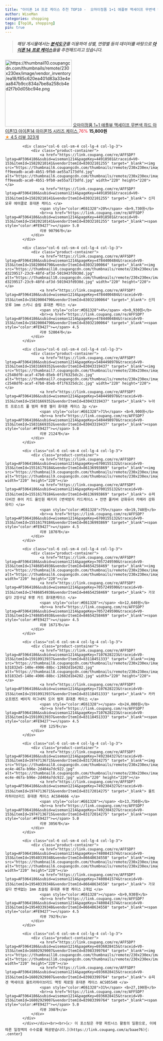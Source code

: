 ```yaml
---
title: "아이폰 14 프로 케이스 추천 TOP10 -  오마이정품 1+1 애플뷰 맥세이프 무변색 하드 아이폰13 아이폰14 아이폰15 시리즈 케이스 "
author: WiseMan
categories: shopping
tags: [Top10, shopping]
pin: true
---
```


> ##### 해당 게시물에서는 [**분석도구**](https://itemscout.io/)를 이용하여 **성별**, **연령별** 등의 데이터를 바탕으로 [**아이폰 14 프로 케이스**](https://link.coupang.com/a/baae76)들을 추천해드리고 있습니다.
<div class="container"><div class="row">
            <div class="col-6 col-sm-4 col-lg-4 col-lg-3">
                <div class="product-container">
                    <a href="https://link.coupang.com/re/AFFSDP?lptag=AF5964186&subid=wiseman1214&pageKey=7646401003&traceid=V0-153&itemId=20725159017&vendorItemId=87795879119" target="_blank"><img src="https://thumbnail10.coupangcdn.com/thumbnails/remote/230x230ex/image/vendor_inventory/ea18/f85c620ea401d83a33e4eaa847b9cc834a7be8a258cb4ed2f7b0d05bc94e.png" alt="https://thumbnail10.coupangcdn.com/thumbnails/remote/230x230ex/image/vendor_inventory/ea18/f85c620ea401d83a33e4eaa847b9cc834a7be8a258cb4ed2f7b0d05bc94e.png" width="220" height="220"></a>
                    <a href="https://link.coupang.com/re/AFFSDP?lptag=AF5964186&subid=wiseman1214&pageKey=7646401003&traceid=V0-153&itemId=20725159017&vendorItemId=87795879119" target="_blank"> 오마이정품 1+1 애플뷰 맥세이프 무변색 하드 아이폰13 아이폰14 아이폰15 시리즈 케이스 </a>
                    <span style="color:#E61328">76%</span> <b>15,800원</b>
                    <br><a href="https://link.coupang.com/re/AFFSDP?lptag=AF5964186&subid=wiseman1214&pageKey=7646401003&traceid=V0-153&itemId=20725159017&vendorItemId=87795879119" target="_blank"><span style="color:#FE9427">★</span> 4.5
                    리뷰 323개</a>
                </div>
            </div>
            
            <div class="col-6 col-sm-4 col-lg-4 col-lg-3">
                <div class="product-container">
                    <a href="https://link.coupang.com/re/AFFSDP?lptag=AF5964186&subid=wiseman1214&pageKey=44918501&traceid=V0-153&itemId=15820210141&vendorItemId=83032101255" target="_blank"><img src="https://thumbnail6.coupangcdn.com/thumbnails/remote/230x230ex/image/retail/images/506121363527956-ff9eeadb-aca0-4b51-9fb0-ae55a7173dfd.jpg" alt="https://thumbnail6.coupangcdn.com/thumbnails/remote/230x230ex/image/retail/images/506121363527956-ff9eeadb-aca0-4b51-9fb0-ae55a7173dfd.jpg" width="220" height="220"></a>
                    <a href="https://link.coupang.com/re/AFFSDP?lptag=AF5964186&subid=wiseman1214&pageKey=44918501&traceid=V0-153&itemId=15820210141&vendorItemId=83032101255" target="_blank"> 신지모루 에어클로 휴대폰 케이스 </a>
                    <span style="color:#E61328">20%</span> <b>9,730원</b>
                    <br><a href="https://link.coupang.com/re/AFFSDP?lptag=AF5964186&subid=wiseman1214&pageKey=44918501&traceid=V0-153&itemId=15820210141&vendorItemId=83032101255" target="_blank"><span style="color:#FE9427">★</span> 5.0
                    리뷰 90796개</a>
                </div>
            </div>
            
            <div class="col-6 col-sm-4 col-lg-4 col-lg-3">
                <div class="product-container">
                    <a href="https://link.coupang.com/re/AFFSDP?lptag=AF5964186&subid=wiseman1214&pageKey=4784400484&traceid=V0-153&itemId=15820004790&vendorItemId=83032100064" target="_blank"><img src="https://thumbnail10.coupangcdn.com/thumbnails/remote/230x230ex/image/retail/images/104076631424761-d3239517-23c9-48fd-af3d-501943fd930d.jpg" alt="https://thumbnail10.coupangcdn.com/thumbnails/remote/230x230ex/image/retail/images/104076631424761-d3239517-23c9-48fd-af3d-501943fd930d.jpg" width="220" height="220"></a>
                    <a href="https://link.coupang.com/re/AFFSDP?lptag=AF5964186&subid=wiseman1214&pageKey=4784400484&traceid=V0-153&itemId=15820004790&vendorItemId=83032100064" target="_blank"> 신지모루 1mm 스키니 슬림 휴대폰 케이스 </a>
                    <span style="color:#E61328">4%</span> <b>9,930원</b>
                    <br><a href="https://link.coupang.com/re/AFFSDP?lptag=AF5964186&subid=wiseman1214&pageKey=4784400484&traceid=V0-153&itemId=15820004790&vendorItemId=83032100064" target="_blank"><span style="color:#FE9427">★</span> 4.5
                    리뷰 52004개</a>
                </div>
            </div>
            
            <div class="col-6 col-sm-4 col-lg-4 col-lg-3">
                <div class="product-container">
                    <a href="https://link.coupang.com/re/AFFSDP?lptag=AF5964186&subid=wiseman1214&pageKey=5484498978&traceid=V0-153&itemId=15831669352&vendorItemId=83043319437" target="_blank"><img src="https://thumbnail7.coupangcdn.com/thumbnails/remote/230x230ex/image/retail/images/3119780571130012-c2548df0-acaf-47b0-85eb-0f1f6325dc2c.jpg" alt="https://thumbnail7.coupangcdn.com/thumbnails/remote/230x230ex/image/retail/images/3119780571130012-c2548df0-acaf-47b0-85eb-0f1f6325dc2c.jpg" width="220" height="220"></a>
                    <a href="https://link.coupang.com/re/AFFSDP?lptag=AF5964186&subid=wiseman1214&pageKey=5484498978&traceid=V0-153&itemId=15831669352&vendorItemId=83043319437" target="_blank"> 누아트 프로스트 풀 범퍼 투명 젤리 휴대폰 케이스 2p </a>
                    <span style="color:#E61328">71%</span> <b>9,900원</b>
                    <br><a href="https://link.coupang.com/re/AFFSDP?lptag=AF5964186&subid=wiseman1214&pageKey=5484498978&traceid=V0-153&itemId=15831669352&vendorItemId=83043319437" target="_blank"><span style="color:#FE9427">★</span> 5.0
                    리뷰 2124개</a>
                </div>
            </div>
            
            <div class="col-6 col-sm-4 col-lg-4 col-lg-3">
                <div class="product-container">
                    <a href="https://link.coupang.com/re/AFFSDP?lptag=AF5964186&subid=wiseman1214&pageKey=6700155132&traceid=V0-153&itemId=15516179184&vendorItemId=86136993869" target="_blank"><img src="https://thumbnail9.coupangcdn.com/thumbnails/remote/230x230ex/image/vendor_inventory/ca08/95ad7f59aac4d429aa7d5de07dc14513647d62d938de5c74a92233934945.jpg" alt="https://thumbnail9.coupangcdn.com/thumbnails/remote/230x230ex/image/vendor_inventory/ca08/95ad7f59aac4d429aa7d5de07dc14513647d62d938de5c74a92233934945.jpg" width="220" height="220"></a>
                    <a href="https://link.coupang.com/re/AFFSDP?lptag=AF5964186&subid=wiseman1214&pageKey=6700155132&traceid=V0-153&itemId=15516179184&vendorItemId=86136993869" target="_blank"> 슈퍼디비전 퓨어 카드 올인원 패키지 (변색방지 카드케이스 + 전면 풀커버 강화유리 카메라 강화유리) </a>
                    <span style="color:#E61328">75%</span> <b>19,740원</b>
                    <br><a href="https://link.coupang.com/re/AFFSDP?lptag=AF5964186&subid=wiseman1214&pageKey=6700155132&traceid=V0-153&itemId=15516179184&vendorItemId=86136993869" target="_blank"><span style="color:#FE9427">★</span> 4.5
                    리뷰 1870개</a>
                </div>
            </div>
            
            <div class="col-6 col-sm-4 col-lg-4 col-lg-3">
                <div class="product-container">
                    <a href="https://link.coupang.com/re/AFFSDP?lptag=AF5964186&subid=wiseman1214&pageKey=7057249590&traceid=V0-153&itemId=17486854938&vendorItemId=84654258469" target="_blank"><img src="https://thumbnail6.coupangcdn.com/thumbnails/remote/230x230ex/image/vendor_inventory/5b90/15d1f13e62e2b0f103c75813d6fb2f6f4c743b8b8df407828b8db8495eea.png" alt="https://thumbnail6.coupangcdn.com/thumbnails/remote/230x230ex/image/vendor_inventory/5b90/15d1f13e62e2b0f103c75813d6fb2f6f4c743b8b8df407828b8db8495eea.png" width="220" height="220"></a>
                    <a href="https://link.coupang.com/re/AFFSDP?lptag=AF5964186&subid=wiseman1214&pageKey=7057249590&traceid=V0-153&itemId=17486854938&vendorItemId=84654258469" target="_blank"> 가꼬싶다 2장수납 투명 카드 휴대폰케이스 </a>
                    <span style="color:#E61328"></span> <b>12,640원</b>
                    <br><a href="https://link.coupang.com/re/AFFSDP?lptag=AF5964186&subid=wiseman1214&pageKey=7057249590&traceid=V0-153&itemId=17486854938&vendorItemId=84654258469" target="_blank"><span style="color:#FE9427">★</span> 4.5
                    리뷰 1671개</a>
                </div>
            </div>
            
            <div class="col-6 col-sm-4 col-lg-4 col-lg-3">
                <div class="product-container">
                    <a href="https://link.coupang.com/re/AFFSDP?lptag=AF5964186&subid=wiseman1214&pageKey=7107628223&traceid=V0-153&itemId=15910913937&vendorItemId=83118451333" target="_blank"><img src="https://thumbnail8.coupangcdn.com/thumbnails/remote/230x230ex/image/retail/images/2117935218689102-b31832e5-140e-4906-88bc-12602d1b4282.jpg" alt="https://thumbnail8.coupangcdn.com/thumbnails/remote/230x230ex/image/retail/images/2117935218689102-b31832e5-140e-4906-88bc-12602d1b4282.jpg" width="220" height="220"></a>
                    <a href="https://link.coupang.com/re/AFFSDP?lptag=AF5964186&subid=wiseman1214&pageKey=7107628223&traceid=V0-153&itemId=15910913937&vendorItemId=83118451333" target="_blank"> 카카오프렌즈 베이직 마그네틱 도어 범퍼 휴대폰 케이스 </a>
                    <span style="color:#E61328"></span> <b>24,000원</b>
                    <br><a href="https://link.coupang.com/re/AFFSDP?lptag=AF5964186&subid=wiseman1214&pageKey=7107628223&traceid=V0-153&itemId=15910913937&vendorItemId=83118451333" target="_blank"><span style="color:#FE9427">★</span> 4.5
                    리뷰 125개</a>
                </div>
            </div>
            
            <div class="col-6 col-sm-4 col-lg-4 col-lg-3">
                <div class="product-container">
                    <a href="https://link.coupang.com/re/AFFSDP?lptag=AF5964186&subid=wiseman1214&pageKey=7492384327&traceid=V0-153&itemId=19747136715&vendorItemId=83172014275" target="_blank"><img src="https://thumbnail8.coupangcdn.com/thumbnails/remote/230x230ex/image/retail/images/2022/09/19/11/9/41b44a46-ec4e-467a-b96e-2d404a7dc922.jpg" alt="https://thumbnail8.coupangcdn.com/thumbnails/remote/230x230ex/image/retail/images/2022/09/19/11/9/41b44a46-ec4e-467a-b96e-2d404a7dc922.jpg" width="220" height="220"></a>
                    <a href="https://link.coupang.com/re/AFFSDP?lptag=AF5964186&subid=wiseman1214&pageKey=7492384327&traceid=V0-153&itemId=19747136715&vendorItemId=83172014275" target="_blank"> 울트라하이브리드 휴대폰 케이스 ACS04666 </a>
                    <span style="color:#E61328"></span> <b>13,750원</b>
                    <br><a href="https://link.coupang.com/re/AFFSDP?lptag=AF5964186&subid=wiseman1214&pageKey=7492384327&traceid=V0-153&itemId=19747136715&vendorItemId=83172014275" target="_blank"><span style="color:#FE9427">★</span> 5.0
                    리뷰 3056개</a>
                </div>
            </div>
            
            <div class="col-6 col-sm-4 col-lg-4 col-lg-3">
                <div class="product-container">
                    <a href="https://link.coupang.com/re/AFFSDP?lptag=AF5964186&subid=wiseman1214&pageKey=7480841574&traceid=V0-153&itemId=19540339348&vendorItemId=86648634558" target="_blank"><img src="https://thumbnail6.coupangcdn.com/thumbnails/remote/230x230ex/image/vendor_inventory/afd2/69f4e1ee51a64b7cdeda7859166d1064d646223f8854c2702be7a99783f4.jpg" alt="https://thumbnail6.coupangcdn.com/thumbnails/remote/230x230ex/image/vendor_inventory/afd2/69f4e1ee51a64b7cdeda7859166d1064d646223f8854c2702be7a99783f4.jpg" width="220" height="220"></a>
                    <a href="https://link.coupang.com/re/AFFSDP?lptag=AF5964186&subid=wiseman1214&pageKey=7480841574&traceid=V0-153&itemId=19540339348&vendorItemId=86648634558" target="_blank"> 가꼬싶다 변색없는 1mm 초슬림 휴대폰 투명 케이스 2개입 </a>
                    <span style="color:#E61328"></span> <b>9,930원</b>
                    <br><a href="https://link.coupang.com/re/AFFSDP?lptag=AF5964186&subid=wiseman1214&pageKey=7480841574&traceid=V0-153&itemId=19540339348&vendorItemId=86648634558" target="_blank"><span style="color:#FE9427">★</span> 4.5
                    리뷰 792개</a>
                </div>
            </div>
            
            <div class="col-6 col-sm-4 col-lg-4 col-lg-3">
                <div class="product-container">
                    <a href="https://link.coupang.com/re/AFFSDP?lptag=AF5964186&subid=wiseman1214&pageKey=6936028415&traceid=V0-153&itemId=16802929007&vendorItemId=83983399764" target="_blank"><img src="https://thumbnail10.coupangcdn.com/thumbnails/remote/230x230ex/image/rs_quotation_api/ptpdmbsq/402c8cf9f8c740869c3ebe6ab9e6aaec.jpg" alt="https://thumbnail10.coupangcdn.com/thumbnails/remote/230x230ex/image/rs_quotation_api/ptpdmbsq/402c8cf9f8c740869c3ebe6ab9e6aaec.jpg" width="220" height="220"></a>
                    <a href="https://link.coupang.com/re/AFFSDP?lptag=AF5964186&subid=wiseman1214&pageKey=6936028415&traceid=V0-153&itemId=16802929007&vendorItemId=83983399764" target="_blank"> 슈피겐 맥세이프 울트라하이브리드 맥핏 제로원 휴대폰 케이스 ACS05540 </a>
                    <span style="color:#E61328">31%</span> <b>27,190원</b>
                    <br><a href="https://link.coupang.com/re/AFFSDP?lptag=AF5964186&subid=wiseman1214&pageKey=6936028415&traceid=V0-153&itemId=16802929007&vendorItemId=83983399764" target="_blank"><span style="color:#FE9427">★</span> 5.0
                    리뷰 398개</a>
                </div>
            </div>
            </div></div><br><br>[👉 이 포스팅은 쿠팡 파트너스 활동의 일환으로, 이에 따른 일정액의 수수료를 제공받습니다.](https://link.coupang.com/a/baae76){: .center}